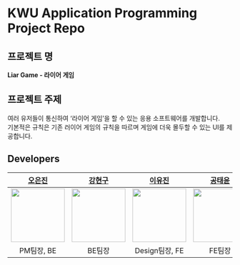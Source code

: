 # KWU Application Programming Project Repo

## 프로젝트 명

**Liar Game - 라이어 게임**

## 프로젝트 주제

여러 유저들이 통신하여 ‘라이어 게임’을 할 수 있는 응용 소프트웨어를 개발합니다.  
기본적은 규칙은 기존 러이어 게임의 규칙을 따르며 게임에 더욱 몰두할 수 있는 UI를 제공합니다.

## Developers

<table>
    <thead>
        <tr>
            <th style="text-align:center;"><a href="https://github.com/Eunjin03">오은진</a></th>
            <th style="text-align:center;"><a href="https://github.com/gusrns48">강현구</a></th>
            <th style="text-align:center;"><a href="https://github.com/YuJin020303">이유진</a></th>
            <th style="text-align:center;"><a href="https://github.com/G0MTENG">공태윤</a></th>
        </tr>
    </thead>
    <tbody>
        <tr>
            <td><img src="https://avatars.githubusercontent.com/u/115154546?v=4" width="120"/></td>
            <td><img src="https://avatars.githubusercontent.com/u/49228161?v=4" width="120"/></td>
            <td><img src="https://avatars.githubusercontent.com/u/84318474?v=4" width="120"/></td>
            <td><img src="https://avatars.githubusercontent.com/u/106204894?v=4" width="120"/></td>
        </tr>
        <tr>
            <td style="text-align:center;">PM팀장, BE</td>
            <td style="text-align:center;">BE팀장</td>
            <td style="text-align:center;">Design팀장, FE</td>
            <td style="text-align:center;">FE팀장</td>
        </tr>
    </tbody>
</table>








<!--

**Here are some ideas to get you started:**

🙋‍♀️ A short introduction - what is your organization all about?
🌈 Contribution guidelines - how can the community get involved?
👩‍💻 Useful resources - where can the community find your docs? Is there anything else the community should know?
🍿 Fun facts - what does your team eat for breakfast?
🧙 Remember, you can do mighty things with the power of [Markdown](https://docs.github.com/github/writing-on-github/getting-started-with-writing-and-formatting-on-github/basic-writing-and-formatting-syntax)
-->
